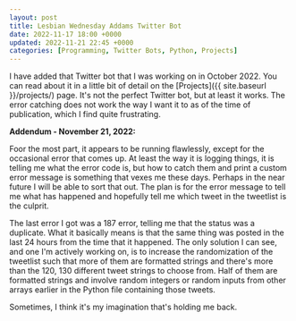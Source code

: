 ```yaml
---
layout: post
title: Lesbian Wednesday Addams Twitter Bot
date: 2022-11-17 18:00 +0000
updated: 2022-11-21 22:45 +0000
categories: [Programming, Twitter Bots, Python, Projects]
---
```


I have added that Twitter bot that I was working on in October 2022. You can read about it in a little bit of detail on the [Projects]({{ site.baseurl }}/projects/) page. It's not the perfect Twitter bot, but at least it works. The error catching does not work the way I want it to as of the time of publication, which I find quite frustrating.

**Addendum - November 21, 2022:**

Foor the most part, it appears to be running flawlessly, except for the occasional error that comes up. At least the way it is logging things, it is telling me what the error code is, but how to catch them and print a custom error message is something that vexes me these days. Perhaps in the near future I will be able to sort that out. The plan is for the error message to tell me what has happened and hopefully tell me which tweet in the tweetlist is the culprit.

The last error I got was a 187 error, telling me that the status was a duplicate. What it basically means is that the same thing was posted in the last 24 hours from the time that it happened. The only solution I can see, and one I'm actively working on, is to increase the randomization of the tweetlist such that more of them are formatted strings and there's more than the 120, 130 different tweet strings to choose from. Half of them are formatted strings and involve random integers or random inputs from other arrays earlier in the Python file containing those tweets.

Sometimes, I think it's my imagination that's holding me back.